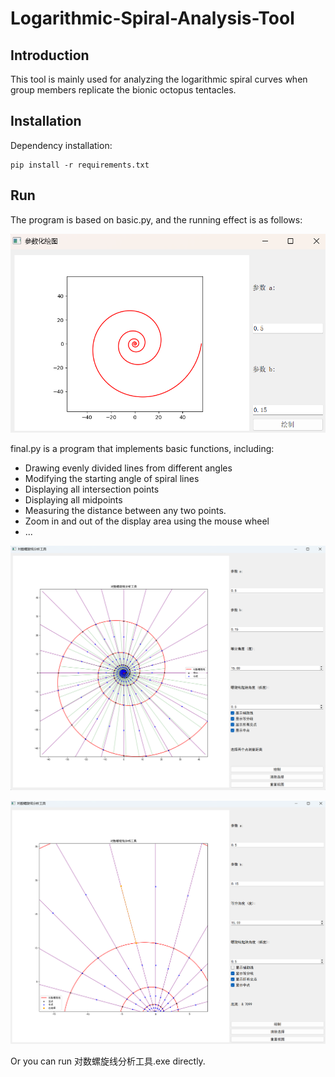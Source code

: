 # Logarithmic-Spiral-Analysis-Tool

## Introduction

This tool is mainly used for analyzing the logarithmic spiral curves when group members replicate the bionic octopus tentacles.

## Installation

Dependency installation:

    pip install -r requirements.txt

## Run

The program is based on basic.py, and the running effect is as follows:

![image](https://github.com/Jiangzzzzl/Logarithmic-Spiral-Analysis-Tool/blob/main/picture/1.png)

final.py is a program that implements basic functions, including:

* Drawing evenly divided lines from different angles
* Modifying the starting angle of spiral lines
* Displaying all intersection points
* Displaying all midpoints
* Measuring the distance between any two points.
* Zoom in and out of the display area using the mouse wheel
* ...

![image](https://github.com/Jiangzzzzl/Logarithmic-Spiral-Analysis-Tool/blob/main/picture/2.png)

![image](https://github.com/Jiangzzzzl/Logarithmic-Spiral-Analysis-Tool/blob/main/picture/3.png)

Or you can run 对数螺旋线分析工具.exe directly.
